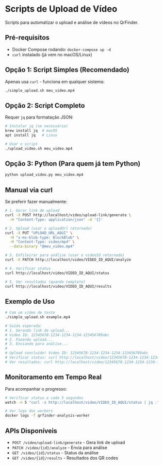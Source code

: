# Scripts de Upload de Vídeo

Scripts para automatizar o upload e análise de vídeos no QrFinder.

## Pré-requisitos

- Docker Compose rodando: `docker-compose up -d`
- `curl` instalado (já vem no macOS/Linux)

## Opção 1: Script Simples (Recomendado)

Apenas usa `curl` - funciona em qualquer sistema:

```bash
./simple_upload.sh meu_video.mp4
```

## Opção 2: Script Completo

Requer `jq` para formatação JSON:

```bash
# Instalar jq (se necessário)
brew install jq  # macOS
apt install jq   # Linux

# Usar o script
./upload_video.sh meu_video.mp4
```

## Opção 3: Python (Para quem já tem Python)

```bash
python upload_video.py meu_video.mp4
```

## Manual via curl

Se preferir fazer manualmente:

```bash
# 1. Gerar link de upload
curl -X POST http://localhost/video/upload-link/generate \
  -H "Content-Type: application/json" -d '{}'

# 2. Upload (usar o uploadUrl retornado)
curl -X PUT "UPLOAD_URL_AQUI" \
  -H "x-ms-blob-type: BlockBlob" \
  -H "Content-Type: video/mp4" \
  --data-binary "@meu_video.mp4"

# 3. Enfileirar para análise (usar o videoId retornado)
curl -X PATCH http://localhost/video/VIDEO_ID_AQUI/analyze

# 4. Verificar status
curl http://localhost/video/VIDEO_ID_AQUI/status

# 5. Ver resultados (quando completo)
curl http://localhost/video/VIDEO_ID_AQUI/results
```

## Exemplo de Uso

```bash
# Com um vídeo de teste
./simple_upload.sh example.mp4

# Saída esperada:
# 1. Gerando link de upload...
# Video ID: 12345678-1234-1234-1234-123456789abc
# 2. Fazendo upload...
# 3. Enviando para análise...
# 
# Upload concluído! Video ID: 12345678-1234-1234-1234-123456789abc
# Verificar status: curl http://localhost/video/12345678-1234-1234-1234-123456789abc/status
# Ver resultados: curl http://localhost/video/12345678-1234-1234-1234-123456789abc/results
```

## Monitoramento em Tempo Real

Para acompanhar o progresso:

```bash
# Verificar status a cada 5 segundos
watch -n 5 "curl -s http://localhost/video/VIDEO_ID_AQUI/status | jq ."

# Ver logs dos workers
docker logs -f qrfinder-analysis-worker
```

## APIs Disponíveis

- `POST /video/upload-link/generate` - Gera link de upload
- `PATCH /video/{id}/analyze` - Envia para análise  
- `GET /video/{id}/status` - Status da análise
- `GET /video/{id}/results` - Resultados dos QR codes